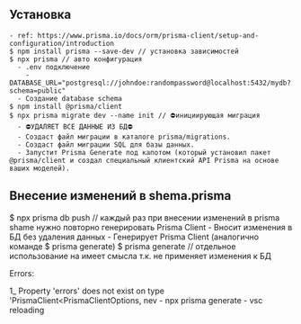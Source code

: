 ## Установка  
    - ref: https://www.prisma.io/docs/orm/prisma-client/setup-and-configuration/introduction
    $ npm install prisma --save-dev // установка зависимостей
    $ npx prisma // авто конфигурация
      - .env подключение
        - DATABASE_URL="postgresql://johndoe:randompassword@localhost:5432/mydb?schema=public"
      - Создание database schema
    $ npm install @prisma/client
    $ npx prisma migrate dev --name init // ⛔инициирующая миграция
      - ⛔УДАЛЯЕТ ВСЕ ДАННЫЕ ИЗ БД⛔
      - Создаст файл миграции в каталоге prisma/migrations. 
      - Создаст файл миграции SQL для базы данных. 
      - Запустит Prisma Generate под капотом (который установил пакет @prisma/client и создал специальный клиентский API Prisma на основе ваших моделей).


## Внесение изменений в shema.prisma
  $ npx prisma db push // каждый раз при внесении изменений в prisma shame нужно повторно генерировать Prisma Client
    - Вносит изменения в БД без удаления данных 
    - Генерирует Prisma Client (аналогично команде $ prisma generate)
  $ prisma generate // отдельное использование на имеет смысла т.к. не применяет изменения к БД 




















Errors:

  1_ Property 'errors' does not exist on type 'PrismaClient<PrismaClientOptions, nev
    - npx prisma generate
    - vsc reloading